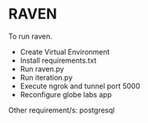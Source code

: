 # RAVEN

To run raven.
* Create Virtual Environment
* Install requirements.txt
* Run raven.py
* Run iteration.py
* Execute ngrok and tunnel port 5000
* Reconfigure globe labs app

Other requirement/s:
  postgresql
